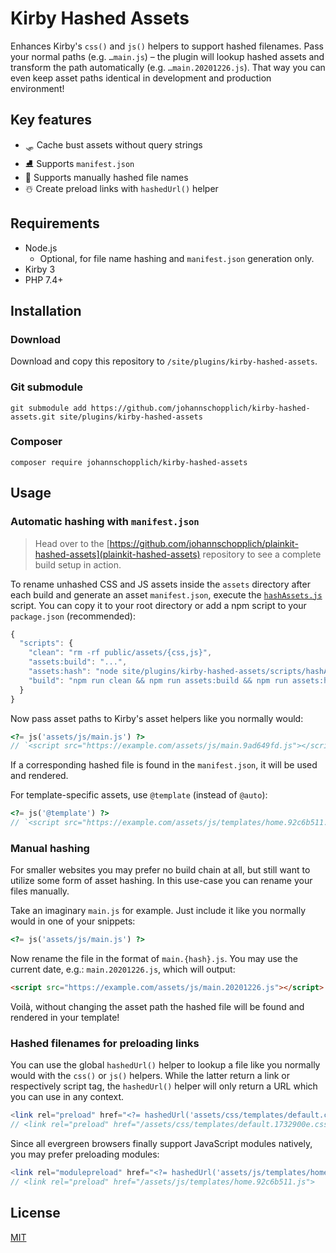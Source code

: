 # Kirby Hashed Assets

Enhances Kirby's `css()` and `js()` helpers to support hashed filenames. Pass your normal paths (e.g. `…main.js`) – the plugin will lookup hashed assets and transform the path automatically (e.g. `…main.20201226.js`). That way you can even keep asset paths identical in development and production environment!

## Key features

- 🛷 Cache bust assets without query strings
- ⛸ Supports `manifest.json`
- 🎿 Supports manually hashed file names
- ☃️ Create preload links with `hashedUrl()` helper

## Requirements

- Node.js
  - Optional, for file name hashing and `manifest.json` generation only.
- Kirby 3
- PHP 7.4+

## Installation

### Download

Download and copy this repository to `/site/plugins/kirby-hashed-assets`.

### Git submodule

```
git submodule add https://github.com/johannschopplich/kirby-hashed-assets.git site/plugins/kirby-hashed-assets
```

### Composer

```
composer require johannschopplich/kirby-hashed-assets
```

## Usage

### Automatic hashing with `manifest.json`

> Head over to the [https://github.com/johannschopplich/plainkit-hashed-assets](plainkit-hashed-assets) repository to see a complete build setup in action.

To rename unhashed CSS and JS assets inside the `assets` directory after each build and generate an asset `manifest.json`, execute the [`hashAssets.js`](scripts/hashAssets.js) script. You can copy it to your root directory or add a npm script to your `package.json` (recommended):

```js
{
  "scripts": {
    "clean": "rm -rf public/assets/{css,js}",
    "assets:build": "...",
    "assets:hash": "node site/plugins/kirby-hashed-assets/scripts/hashAssets.js",
    "build": "npm run clean && npm run assets:build && npm run assets:hash"
  }
}
```

Now pass asset paths to Kirby's asset helpers like you normally would:

```php
<?= js('assets/js/main.js') ?>
// `<script src="https://example.com/assets/js/main.9ad649fd.js"></script>
```

If a corresponding hashed file is found in the `manifest.json`, it will be used and rendered.

For template-specific assets, use `@template` (instead of `@auto`):

```php
<?= js('@template') ?>
// `<script src="https://example.com/assets/js/templates/home.92c6b511.js"></script>`
```

### Manual hashing

For smaller websites you may prefer no build chain at all, but still want to utilize some form of asset hashing. In this use-case you can rename your files manually.

Take an imaginary `main.js` for example. Just include it like you normally would in one of your snippets:

```php
<?= js('assets/js/main.js') ?>
```

Now rename the file in the format of `main.{hash}.js`. You may use the current date, e.g.: `main.20201226.js`, which will output:

```html
<script src="https://example.com/assets/js/main.20201226.js"></script>
```

Voilà, without changing the asset path the hashed file will be found and rendered in your template!

### Hashed filenames for preloading links

You can use the global `hashedUrl()` helper to lookup a file like you normally would with the `css()` or `js()` helpers. While the latter return a link or respectively script tag, the `hashedUrl()` helper will only return a URL which you can use in any context.

```php
<link rel="preload" href="<?= hashedUrl('assets/css/templates/default.css') ?>" as="style">
// <link rel="preload" href="/assets/css/templates/default.1732900e.css" as="style">
```

Since all evergreen browsers finally support JavaScript modules natively, you may prefer preloading modules:

```php
<link rel="modulepreload" href="<?= hashedUrl('assets/js/templates/home.js') ?>">
// <link rel="preload" href="/assets/js/templates/home.92c6b511.js">
```

## License

[MIT](https://opensource.org/licenses/MIT)

